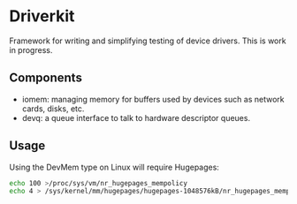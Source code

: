 # Driverkit

Framework for writing and simplifying testing of device drivers. This is work in progress.

## Components

 * iomem: managing memory for buffers used by devices such as network cards, disks, etc.
 * devq: a queue interface to talk to hardware descriptor queues.

## Usage

Using the DevMem type on Linux will require Hugepages:

```bash
echo 100 >/proc/sys/vm/nr_hugepages_mempolicy
echo 4 > /sys/kernel/mm/hugepages/hugepages-1048576kB/nr_hugepages_mempolicy
```
